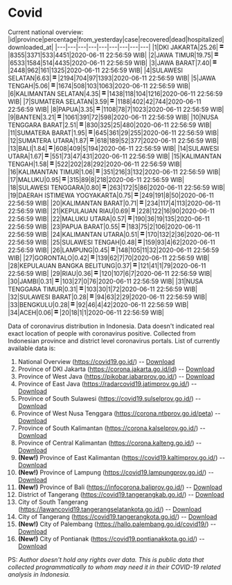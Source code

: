 # Covid
Current national overview:
|id|province|percentage|from_yesterday|case|recovered|dead|hospitalized|downloaded_at|
|---|---|---|---|---|---|---|---|---|
|1|DKI JAKARTA|25.26|![equal](https://github.com/ariefrachmannn/covid/raw/master/img/rsz_equal.png)|8355|3371|533|4451|2020-06-11 22:56:59 WIB|
|2|JAWA TIMUR|19.75|![equal](https://github.com/ariefrachmannn/covid/raw/master/img/rsz_equal.png)|6533|1584|514|4435|2020-06-11 22:56:59 WIB|
|3|JAWA BARAT|7.40|![equal](https://github.com/ariefrachmannn/covid/raw/master/img/rsz_equal.png)|2448|962|161|1325|2020-06-11 22:56:59 WIB|
|4|SULAWESI SELATAN|6.63|![equal](https://github.com/ariefrachmannn/covid/raw/master/img/rsz_equal.png)|2194|704|97|1393|2020-06-11 22:56:59 WIB|
|5|JAWA TENGAH|5.06|![equal](https://github.com/ariefrachmannn/covid/raw/master/img/rsz_equal.png)|1674|508|103|1063|2020-06-11 22:56:59 WIB|
|6|KALIMANTAN SELATAN|4.35|![equal](https://github.com/ariefrachmannn/covid/raw/master/img/rsz_equal.png)|1438|118|104|1216|2020-06-11 22:56:59 WIB|
|7|SUMATERA SELATAN|3.59|![equal](https://github.com/ariefrachmannn/covid/raw/master/img/rsz_equal.png)|1188|402|42|744|2020-06-11 22:56:59 WIB|
|8|PAPUA|3.35|![equal](https://github.com/ariefrachmannn/covid/raw/master/img/rsz_equal.png)|1108|78|7|1023|2020-06-11 22:56:59 WIB|
|9|BANTEN|3.21|![equal](https://github.com/ariefrachmannn/covid/raw/master/img/rsz_equal.png)|1061|391|72|598|2020-06-11 22:56:59 WIB|
|10|NUSA TENGGARA BARAT|2.51|![equal](https://github.com/ariefrachmannn/covid/raw/master/img/rsz_equal.png)|830|325|25|480|2020-06-11 22:56:59 WIB|
|11|SUMATERA BARAT|1.95|![equal](https://github.com/ariefrachmannn/covid/raw/master/img/rsz_equal.png)|645|361|29|255|2020-06-11 22:56:59 WIB|
|12|SUMATERA UTARA|1.87|![equal](https://github.com/ariefrachmannn/covid/raw/master/img/rsz_equal.png)|618|189|52|377|2020-06-11 22:56:59 WIB|
|13|BALI|1.84|![equal](https://github.com/ariefrachmannn/covid/raw/master/img/rsz_equal.png)|608|409|5|194|2020-06-11 22:56:59 WIB|
|14|SULAWESI UTARA|1.67|![equal](https://github.com/ariefrachmannn/covid/raw/master/img/rsz_equal.png)|551|73|47|431|2020-06-11 22:56:59 WIB|
|15|KALIMANTAN TENGAH|1.58|![equal](https://github.com/ariefrachmannn/covid/raw/master/img/rsz_equal.png)|522|202|28|292|2020-06-11 22:56:59 WIB|
|16|KALIMANTAN TIMUR|1.06|![equal](https://github.com/ariefrachmannn/covid/raw/master/img/rsz_equal.png)|351|216|3|132|2020-06-11 22:56:59 WIB|
|17|MALUKU|0.95|![equal](https://github.com/ariefrachmannn/covid/raw/master/img/rsz_equal.png)|315|89|8|218|2020-06-11 22:56:59 WIB|
|18|SULAWESI TENGGARA|0.80|![equal](https://github.com/ariefrachmannn/covid/raw/master/img/rsz_equal.png)|263|172|5|86|2020-06-11 22:56:59 WIB|
|19|DAERAH ISTIMEWA YOGYAKARTA|0.75|![equal](https://github.com/ariefrachmannn/covid/raw/master/img/rsz_equal.png)|249|191|8|50|2020-06-11 22:56:59 WIB|
|20|KALIMANTAN BARAT|0.71|![equal](https://github.com/ariefrachmannn/covid/raw/master/img/rsz_equal.png)|234|117|4|113|2020-06-11 22:56:59 WIB|
|21|KEPULAUAN RIAU|0.69|![equal](https://github.com/ariefrachmannn/covid/raw/master/img/rsz_equal.png)|228|122|16|90|2020-06-11 22:56:59 WIB|
|22|MALUKU UTARA|0.57|![equal](https://github.com/ariefrachmannn/covid/raw/master/img/rsz_equal.png)|190|36|19|135|2020-06-11 22:56:59 WIB|
|23|PAPUA BARAT|0.55|![equal](https://github.com/ariefrachmannn/covid/raw/master/img/rsz_equal.png)|183|75|2|106|2020-06-11 22:56:59 WIB|
|24|KALIMANTAN UTARA|0.51|![equal](https://github.com/ariefrachmannn/covid/raw/master/img/rsz_equal.png)|170|132|2|36|2020-06-11 22:56:59 WIB|
|25|SULAWESI TENGAH|0.48|![equal](https://github.com/ariefrachmannn/covid/raw/master/img/rsz_equal.png)|159|93|4|62|2020-06-11 22:56:59 WIB|
|26|LAMPUNG|0.45|![equal](https://github.com/ariefrachmannn/covid/raw/master/img/rsz_equal.png)|148|105|11|32|2020-06-11 22:56:59 WIB|
|27|GORONTALO|0.42|![equal](https://github.com/ariefrachmannn/covid/raw/master/img/rsz_equal.png)|139|62|7|70|2020-06-11 22:56:59 WIB|
|28|KEPULAUAN BANGKA BELITUNG|0.37|![equal](https://github.com/ariefrachmannn/covid/raw/master/img/rsz_equal.png)|121|41|1|79|2020-06-11 22:56:59 WIB|
|29|RIAU|0.36|![equal](https://github.com/ariefrachmannn/covid/raw/master/img/rsz_equal.png)|120|107|6|7|2020-06-11 22:56:59 WIB|
|30|JAMBI|0.31|![equal](https://github.com/ariefrachmannn/covid/raw/master/img/rsz_equal.png)|103|27|0|76|2020-06-11 22:56:59 WIB|
|31|NUSA TENGGARA TIMUR|0.31|![equal](https://github.com/ariefrachmannn/covid/raw/master/img/rsz_equal.png)|103|30|1|72|2020-06-11 22:56:59 WIB|
|32|SULAWESI BARAT|0.28|![equal](https://github.com/ariefrachmannn/covid/raw/master/img/rsz_equal.png)|94|63|2|29|2020-06-11 22:56:59 WIB|
|33|BENGKULU|0.28|![equal](https://github.com/ariefrachmannn/covid/raw/master/img/rsz_equal.png)|92|46|4|42|2020-06-11 22:56:59 WIB|
|34|ACEH|0.06|![equal](https://github.com/ariefrachmannn/covid/raw/master/img/rsz_equal.png)|20|18|1|1|2020-06-11 22:56:59 WIB|

Data of coronavirus distribution in Indonesia. Data doesn't indicated real exact location of people with coronavirus positive. Collected from Indonesian province and district level coronavirus portals. List of currently available data is:
1. National Overview (https://covid19.go.id/) -- [Download](https://www.dropbox.com/s/66ly270fw4y76fx/covid_nasional.csv?dl=0)
2. Province of DKI Jakarta (https://corona.jakarta.go.id/id) -- [Download](https://riwayat-file-covid-19-dki-jakarta-jakartagis.hub.arcgis.com/)
3. Province of West Java (https://pikobar.jabarprov.go.id/) -- [Download](https://www.dropbox.com/s/alg0zp60fylq6cn/covid_jabar.csv?dl=0)
4. Province of East Java (https://radarcovid19.jatimprov.go.id/) -- [Download](https://www.dropbox.com/sh/e7vtgcnl4ckbvr4/AADo9UMRDZvrhHn66qTHZOvNa?dl=0)
5. Province of South Sulawesi (https://covid19.sulselprov.go.id/) -- [Download](https://www.dropbox.com/s/z5ek23lwcztj7z7/covid_sulsel.csv?dl=0)
6. Province of West Nusa Tenggara (https://corona.ntbprov.go.id/peta) -- [Download](https://www.dropbox.com/s/4p2k93n42xx0c00/covid_ntb.csv?dl=0)
7. Province of South Kalimantan (https://corona.kalselprov.go.id/) -- [Download](https://www.dropbox.com/sh/7aa2kvz8lb04pzz/AADH1Oj5oFMw2mp-D3JStPRsa?dl=0)
8. Province of Central Kalimantan (https://corona.kalteng.go.id/) -- [Download](https://www.dropbox.com/s/9q01v5r3ys2ozk4/covid_kalteng.csv?dl=0)
9. **(New!)** Province of East Kalimantan (https://covid19.kaltimprov.go.id/) -- [Download](https://www.dropbox.com/sh/qhpxj532nm80goa/AAB6ek_fp1__ieTR0TFQpfIga?dl=0)
10. **(New!)** Province of Lampung (https://covid19.lampungprov.go.id/) -- [Download](https://www.dropbox.com/s/ecuew6oa9kzwqwx/covid_lampung.csv?dl=0)
11. **(New!)** Province of Bali (https://infocorona.baliprov.go.id/) -- [Download](https://www.dropbox.com/sh/iceiwun4ufttmiu/AAC7dSRMpfTjPI1Lfzw-LeCUa?dl=0)
12. District of Tangerang (https://covid19.tangerangkab.go.id/) -- [Download](https://www.dropbox.com/sh/yxovyy6sy5bnz4p/AACZzVHinisKmz8oQWyQJ3nua?dl=0)
13. City of South Tangerang (https://lawancovid19.tangerangselatankota.go.id/) -- [Download](https://www.dropbox.com/s/zlvxo4ivswdzmle/covid_tangsel.csv?dl=0)
14. City of Tangerang (https://covid19.tangerangkota.go.id/) -- [Download](https://www.dropbox.com/s/e53224kvdrpjzy0/covid_tangkot.csv?dl=0)
15. **(New!)** City of Palembang (https://hallo.palembang.go.id/covid19/) -- [Download](https://www.dropbox.com/sh/oj17bhwhlpjht9e/AABZEG-OiaSaFvikATDx6coEa?dl=0)
16. **(New!)** City of Pontianak (https://covid19.pontianakkota.go.id/) -- [Download](https://www.dropbox.com/sh/66if3y4ly51j4sh/AADQ-zwLGa7Kz4ZzJgDw2-3na?dl=0)

PS: *Author doesn't hold any rights over data. This is public data that collected programmatically to whom may need it in their COVID-19 related analysis in Indonesia.*
